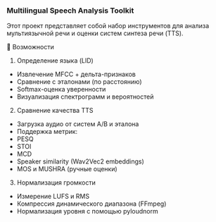 ### Multilingual Speech Analysis Toolkit

Этот проект представляет собой набор инструментов для анализа мультиязычной речи и оценки систем синтеза речи (TTS).

📌 Возможности

1. Определение языка (LID)
* Извлечение MFCC + дельта-признаков
* Сравнение с эталонами (по расстоянию)
* Softmax-оценка уверенности
* Визуализация спектрограмм и вероятностей

2. Сравнение качества TTS
* Загрузка аудио от систем A/B и эталона
* Поддержка метрик:
 * PESQ
 * STOI
 * MCD
 * Speaker similarity (Wav2Vec2 embeddings)
 * MOS и MUSHRA (ручные оценки)

3. Нормализация громкости
* Измерение LUFS и RMS
* Компрессия динамического диапазона (FFmpeg)
* Нормализация уровня с помощью pyloudnorm
